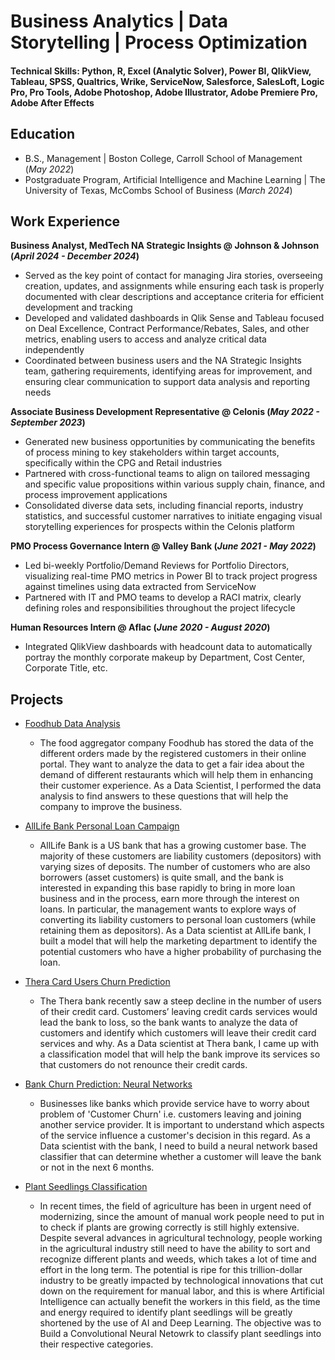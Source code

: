 # Business Analytics | Data Storytelling | Process Optimization

#### Technical Skills: Python, R, Excel (Analytic Solver), Power BI, QlikView, Tableau, SPSS, Qualtrics, Wrike, ServiceNow, Salesforce, SalesLoft, Logic Pro, Pro Tools, Adobe Photoshop, Adobe Illustrator, Adobe Premiere Pro, Adobe After Effects

## Education
- B.S., Management | Boston College, Carroll School of Management (_May 2022_)
- Postgraduate Program, Artificial Intelligence and Machine Learning | The University of Texas, McCombs School of Business (_March 2024_)

## Work Experience
**Business Analyst, MedTech NA Strategic Insights @ Johnson & Johnson (_April 2024 - December 2024_)**
- Served as the key point of contact for managing Jira stories, overseeing creation, updates, and assignments while ensuring each task is properly documented with clear descriptions and acceptance criteria for efficient development and tracking
- Developed and validated dashboards in Qlik Sense and Tableau focused on Deal Excellence, Contract Performance/Rebates, Sales, and other metrics, enabling users to access and analyze critical data independently
- Coordinated between business users and the NA Strategic Insights team, gathering requirements, identifying areas for improvement, and ensuring clear communication to support data analysis and reporting needs

**Associate Business Development Representative @ Celonis (_May 2022 - September 2023_)**
- Generated new business opportunities by communicating the benefits of process mining to key stakeholders within target accounts, specifically within the CPG and Retail industries
- Partnered with cross-functional teams to align on tailored messaging and specific value propositions within various supply chain, finance, and process improvement applications
- Consolidated diverse data sets, including financial reports, industry statistics, and successful customer narratives to initiate engaging visual storytelling experiences for prospects within the Celonis platform

**PMO Process Governance Intern @ Valley Bank (_June 2021 - May 2022_)**
- Led bi-weekly Portfolio/Demand Reviews for Portfolio Directors, visualizing real-time PMO metrics in Power BI to track project progress against timelines using data extracted from ServiceNow
- Partnered with IT and PMO teams to develop a RACI matrix, clearly defining roles and responsibilities throughout the project lifecycle

**Human Resources Intern @ Aflac (_June 2020 - August 2020_)**
- Integrated QlikView dashboards with headcount data to automatically portray the monthly corporate makeup by
Department, Cost Center, Corporate Title, etc.

## Projects
- [Foodhub Data Analysis](https://github.com/jackrajkowski/jackrajkowski.github.io/blob/main/Projects/FoodHub_Data_Analysis.ipynb)
  - The food aggregator company Foodhub has stored the data of the different orders made by the registered customers in their online portal. They want to analyze the data to get a fair idea about the demand of different restaurants which will help them in enhancing their customer experience. As a Data Scientist, I performed the data analysis to find answers to these questions that will help the company to improve the business.

- [AllLife Bank Personal Loan Campaign](https://github.com/jackrajkowski/jackrajkowski.github.io/blob/main/Projects/AllLife_Bank_Classification_JackRajkowski.ipynb)
  - AllLife Bank is a US bank that has a growing customer base. The majority of these customers are liability customers (depositors) with varying sizes of deposits. The number of customers who are also borrowers (asset customers) is quite small, and the bank is interested in expanding this base rapidly to bring in more loan business and in the process, earn more through the interest on loans. In particular, the management wants to explore ways of converting its liability customers to personal loan customers (while retaining them as depositors). As a Data scientist at AllLife bank, I built a model that will help the marketing department to identify the potential customers who have a higher probability of purchasing the loan.

- [Thera Card Users Churn Prediction](https://github.com/jackrajkowski/jackrajkowski.github.io/blob/main/Projects/Thera_Churn_Classification_JackRajkowski.ipynb)
  - The Thera bank recently saw a steep decline in the number of users of their credit card. Customers’ leaving credit cards services would lead the bank to loss, so the bank wants to analyze the data of customers and identify which customers will leave their credit card services and why. As a Data scientist at Thera bank, I came up with a classification model that will help the bank improve its services so that customers do not renounce their credit cards.

- [Bank Churn Prediction: Neural Networks](https://github.com/jackrajkowski/jackrajkowski.github.io/blob/main/Projects/Bank_Churn_Prediction_JackRajkowski.ipynb)
  - Businesses like banks which provide service have to worry about problem of 'Customer Churn' i.e. customers leaving and joining another service provider. It is important to understand which aspects of the service influence a customer's decision in this regard. As a Data scientist with the bank, I need to build a neural network based classifier that can determine whether a customer will leave the bank or not in the next 6 months.

- [Plant Seedlings Classification](https://github.com/jackrajkowski/jackrajkowski.github.io/blob/main/Projects/Plant_Seedling_Classification_JackRajkowski.ipynb)
  - In recent times, the field of agriculture has been in urgent need of modernizing, since the amount of manual work people need to put in to check if plants are growing correctly is still highly extensive. Despite several advances in agricultural technology, people working in the agricultural industry still need to have the ability to sort and recognize different plants and weeds, which takes a lot of time and effort in the long term. The potential is ripe for this trillion-dollar industry to be greatly impacted by technological innovations that cut down on the requirement for manual labor, and this is where Artificial Intelligence can actually benefit the workers in this field, as the time and energy required to identify plant seedlings will be greatly shortened by the use of AI and Deep Learning. The objective was to Build a Convolutional Neural Netowrk to classify plant seedlings into their respective categories.

